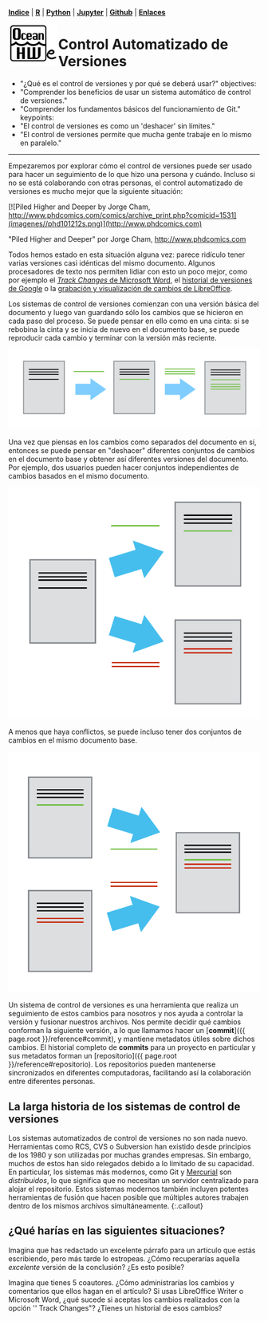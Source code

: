 <p align="left">
<strong><a href="../Indice.md">Indice</a></strong>
|
<strong><a href="../Intro a R/R.md">R</a></strong>
|
<strong><a href="../Intro a Python/Python.md">Python</a></strong>
|
<strong><a href="../Intro a Jupyter/Jupyter.md">Jupyter</a></strong>
|
<strong><a href="../Intro a github/Github.md">Github</a></strong>
|
<strong><a href="../enlaces.md">Enlaces</a></strong>
</p>

<img     style="float: left;" src="OHWe.png" width="100"> 

# Control Automatizado de Versiones


- "¿Qué es el control de versiones y por qué se deberá usar?"
objectives:
- "Comprender los beneficios de usar un sistema automático de control de versiones."
- "Comprender los fundamentos básicos del funcionamiento de Git."
keypoints:
- "El control de versiones es como un 'deshacer' sin límites."
- "El control de versiones permite que mucha gente trabaje en lo mismo en paralelo."
---

Empezaremos por explorar cómo el control de versiones puede ser usado
para hacer un seguimiento de lo que hizo una persona y cuándo.
Incluso si no se está colaborando con otras personas, 
el control automatizado de versiones es mucho mejor que la siguiente situación:

[![Piled Higher and Deeper by Jorge Cham, http://www.phdcomics.com/comics/archive_print.php?comicid=1531](imagenes//phd101212s.png)](http://www.phdcomics.com)

"Piled Higher and Deeper" por Jorge Cham, http://www.phdcomics.com

Todos hemos estado en esta situación alguna vez: parece ridículo tener 
varias versiones casi idénticas del mismo documento. Algunos procesadores de texto 
nos permiten lidiar con esto un poco mejor, como por ejemplo el [*Track Changes* de Microsoft Word](https://support.office.com/en-us/article/Track-changes-in-Word-197ba630-0f5f-4a8e-9a77-3712475e806a), el [historial de versiones de Google](https://support.google.com/docs/answer/190843?hl=en) o la [grabación y visualización de cambios de LibreOffice](https://help.libreoffice.org/Common/Recording_and_Displaying_Changes).

Los sistemas de control de versiones comienzan con una versión básica del documento y 
luego van guardando sólo los cambios que se hicieron en cada paso del proceso. Se puede 
pensar en ello como en una cinta: si se rebobina la cinta y se inicia de nuevo en el documento 
base, se puede reproducir cada cambio y terminar con la versión más reciente.

![](imagenes//play-changes.svg)

Una vez que piensas en los cambios como separados del documento en sí, entonces se puede pensar en "deshacer" diferentes conjuntos de cambios en el documento base y obtener así diferentes versiones del documento. Por ejemplo, dos usuarios pueden hacer conjuntos independientes de cambios basados en el mismo documento.

![](imagenes//versions.svg)

A menos que haya conflictos, se puede incluso tener dos conjuntos de cambios en el mismo documento base.

![](imagenes/merge.svg)

Un sistema de control de versiones es una herramienta que realiza un seguimiento de estos cambios para nosotros y
nos ayuda a controlar la versión y fusionar nuestros archivos. Nos permite
decidir qué cambios conforman la siguiente versión, a lo que llamamos hacer un
[**commit**]({{ page.root }}/reference#commit), y mantiene metadatos útiles sobre dichos cambios. El
historial completo de **commits** para un proyecto en particular y sus metadatos forman un
[repositorio]({{ page.root }}/reference#repositorio). Los repositorios pueden mantenerse sincronizados
en diferentes computadoras, facilitando así la colaboración entre diferentes personas.

## La larga historia de los sistemas de control de versiones 

Los sistemas automatizados de control de versiones no son nada nuevo.
Herramientas como RCS, CVS o Subversion han existido desde principios de los 1980  y son utilizadas por muchas grandes empresas.
Sin embargo, muchos de estos han sido relegados debido a lo limitado de su capacidad.
En particular, los sistemas más modernos, como Git y [Mercurial](http://swcarpentry.github.io/hg-novice/) 
son *distribuidos*, lo que significa que no necesitan un servidor centralizado para alojar el repositorio. 
Estos sistemas modernos también incluyen potentes herramientas de fusión que hacen posible que múltiples autores trabajen dentro de 
los mismos archivos simultáneamente.
{:.callout}
  
## ¿Qué harías en las siguientes situaciones?

Imagina que has redactado un excelente párrafo para un artículo que estás escribiendo, pero más tarde lo estropeas. ¿Cómo recuperarías 
aquella *excelente* versión de la conclusión? ¿Es esto posible?

Imagina que tienes 5 coautores. ¿Cómo administrarías los cambios y comentarios que ellos hagan en el artículo? 
Si usas LibreOffice Writer o Microsoft Word, ¿qué sucede si aceptas los cambios realizados con la opción 
'' Track Changes"? ¿Tienes un historial de esos cambios? 



